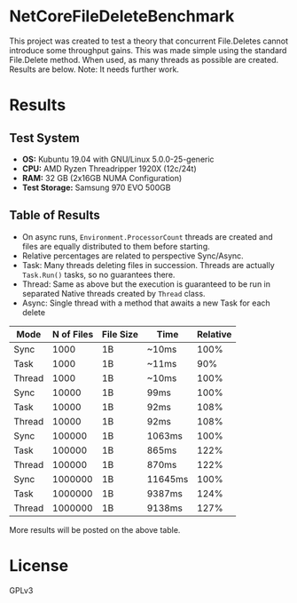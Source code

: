 NetCoreFileDeleteBenchmark
==========================

This project was created to test a theory that concurrent File.Deletes cannot introduce some throughput gains. This was made simple using the standard File.Delete method. When used, as many threads as possible are created. Results are below. Note: It needs further work.

Results
==========
Test System
-----------
* **OS:** Kubuntu 19.04 with GNU/Linux 5.0.0-25-generic
* **CPU:** AMD Ryzen Threadripper 1920X (12c/24t)
* **RAM:** 32 GB (2x16GB NUMA Configuration)
* **Test Storage:** Samsung 970 EVO 500GB

Table of Results
----------------
* On async runs, `Environment.ProcessorCount` threads are created and files are equally distributed to them before starting. 
* Relative percentages are related to perspective Sync/Async.
* Task: Many threads deleting files in succession. Threads are actually `Task.Run()` tasks, so no guarantees there.
* Thread: Same as above but the execution is guaranteed to be run in separated Native threads created by `Thread` class.
* Async: Single thread with a method that awaits a new Task for each delete


| Mode    | N of Files	| File Size	|   Time    | Relative  |
|---------|-------------|-----------|-----------|-----------|
| Sync    |	1000		|	1B		|  ~10ms	|	100%	|
| Task	  |	1000		|	1B		|  ~11ms   	|	90%		|
| Thread  |	1000		|	1B		|  ~10ms   	|	100%	|
| Sync    |	10000		|	1B		|  99ms		|	100%	|
| Task	  |	10000		|	1B		|  92ms   	|	108%	|
| Thread  |	10000		|	1B		|  92ms   	|	108%	|
| Sync    |	100000		|	1B		|  1063ms	|	100%	|
| Task	  |	100000		|	1B		|  865ms   	|	122%	|
| Thread  |	100000		|	1B		|  870ms   	|	122%	|
| Sync    |	1000000		|	1B		|  11645ms	|	100%	|
| Task	  |	1000000		|	1B		|  9387ms   |	124%	|
| Thread  |	1000000		|	1B		|  9138ms   |	127%	|


More results will be posted on the above table.

License
=======
GPLv3